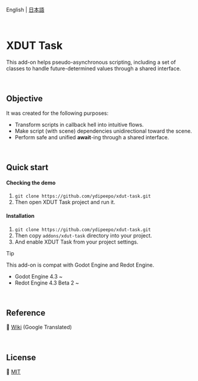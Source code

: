 <br />

English | [日本語](README_ja_JP.md)

<br />

# XDUT Task

This add-on helps pseudo-asynchronous scripting, including a set of classes to handle future-determined values through a shared interface.

<br />

## Objective

It was created for the following purposes:

* Transform scripts in callback hell into intuitive flows.
* Make script (with scene) dependencies unidirectional toward the scene.
* Perform safe and unified **await**-ing through a shared interface.

<br />

## Quick start

#### Checking the demo

1. `git clone https://github.com/ydipeepo/xdut-task.git`
2. Then open XDUT Task project and run it.

#### Installation

1. `git clone https://github.com/ydipeepo/xdut-task.git`
2. Then copy `addons/xdut-task` directory into your project.
3. And enable XDUT Task from your project settings.

> [!TIP]
> This add-on is compat with Godot Engine and Redot Engine.
>
> * Godot Engine 4.3 ~
> * Redot Engine 4.3 Beta 2 ~

<br />

## Reference

📖 [Wiki](https://github-com.translate.goog/ydipeepo/xdut-task/wiki?_x_tr_sl=ja&_x_tr_tl=en) (Google Translated)

<br />

## License

🔗 [MIT](https://github.com/ydipeepo/xdut-task/blob/main/LICENSE)

<br />
